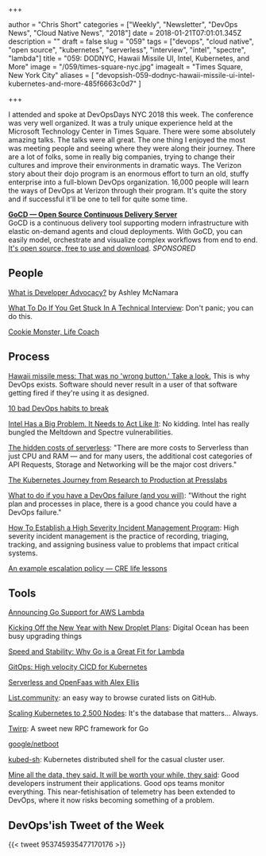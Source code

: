 +++

author = "Chris Short"
categories = ["Weekly", "Newsletter", "DevOps News", "Cloud Native News", "2018"]
date = 2018-01-21T07:01:01.345Z
description = ""
draft = false
slug = "059"
tags = ["devops", "cloud native", "open source", "kubernetes", "serverless", "interview", "intel", "spectre", "lambda"]
title = "059: DODNYC, Hawaii Missile UI, Intel, Kubernetes, and More"
image = "/059/times-square-nyc.jpg"
imagealt = "Times Square, New York City"
aliases = [
    "devopsish-059-dodnyc-hawaii-missile-ui-intel-kubernetes-and-more-485f6663c0d7"
]

+++

I attended and spoke at DevOpsDays NYC 2018 this week. The conference was very well organized. It was a truly unique experience held at the Microsoft Technology Center in Times Square. There were some absolutely amazing talks. The talks were all great. The one thing I enjoyed the most was meeting people and seeing where they were along their journey. There are a lot of folks, some in really big companies, trying to change their cultures and improve their environments in dramatic ways. The Verizon story about their dojo program is an enormous effort to turn an old, stuffy enterprise into a full-blown DevOps organization. 16,000 people will learn the ways of DevOps at Verizon through their program. It's quite the story and if successful it'll be one to tell for quite some time.

[**GoCD — Open Source Continuous Delivery Server**](https://devopsish.us14.list-manage.com/track/click?u=631fcd11ad2a643d08035c221&id=5a1471dfb5&e=7cc492dc98)  
GoCD is a continuous delivery tool supporting modern infrastructure with elastic on-demand agents and cloud deployments. With GoCD, you can easily model, orchestrate and visualize complex workflows from end to end. [It's open source, free to use and download](https://devopsish.us14.list-manage.com/track/click?u=631fcd11ad2a643d08035c221&id=3133731028&e=7cc492dc98). *SPONSORED*


## People

[What is Developer Advocacy?](https://medium.com/@ashleymcnamara/what-is-developer-advocacy-3a92442b627c) by Ashley McNamara

[What To Do If You Get Stuck In A Technical Interview](https://www.anthonydmays.com/2018/01/13/what-to-do-if-you-get-stuck-in-a-technical-interview/): Don't panic; you can do this.

[Cookie Monster, Life Coach](https://m.youtube.com/watch?v=HDxgn-LS520)

## Process

[Hawaii missile mess: That was no 'wrong button.' Take a look.](https://www.washingtonpost.com/news/morning-mix/wp/2018/01/16/that-was-no-wrong-button-in-hawaii-take-a-look/) This is why DevOps exists. Software should never result in a user of that software getting fired if they're using it as designed.

[10 bad DevOps habits to break](https://enterprisersproject.com/article/2018/1/10-bad-devops-habits-break)

[Intel Has a Big Problem. It Needs to Act Like It](https://www.bloomberg.com/news/features/2018-01-18/intel-has-a-big-problem-it-needs-to-act-like-it): No kidding. Intel has really bungled the Meltdown and Spectre vulnerabilities.

[The hidden costs of serverless](https://read.acloud.guru/the-hidden-costs-of-serverless-6ced7844780b): "There are more costs to Serverless than just CPU and RAM — and for many users, the additional cost categories of API Requests, Storage and Networking will be the major cost drivers."

[The Kubernetes Journey from Research to Production at Presslabs](https://www.presslabs.com/blog/the-kubernetes-journey-from-research-to-production-at-presslabs/)

[What to do if you have a DevOps failure (and you will)](http://devopsagenda.techtarget.com/opinion/What-to-do-if-you-have-a-DevOps-failure-and-you-will): "Without the right plan and processes in place, there is a good chance you could have a DevOps failure."

[How To Establish a High Severity Incident Management Program](https://twitter.com/i/moments/954551382891118592): High severity incident management is the practice of recording, triaging, tracking, and assigning business value to problems that impact critical systems.

[An example escalation policy — CRE life lessons](https://cloudplatform.googleblog.com/2018/01/an-example-escalation-policy-CRE-life-lessons.html)

## Tools

[Announcing Go Support for AWS Lambda](https://aws.amazon.com/blogs/compute/announcing-go-support-for-aws-lambda/)

[Kicking Off the New Year with New Droplet Plans](https://blog.digitalocean.com/new-droplet-plans/): Digital Ocean has been busy upgrading things

[Speed and Stability: Why Go is a Great Fit for Lambda](https://brandur.org/go-lambda)

[GitOps: High velocity CICD for Kubernetes](https://www.weave.works/blog/gitops-high-velocity-cicd-for-kubernetes)

[Serverless and OpenFaas with Alex Ellis](https://www.hanselminutes.com/612/serverless-and-openfaas-with-alex-ellis)

[List.community](https://list.community/): an easy way to browse curated lists on GitHub.

[Scaling Kubernetes to 2,500 Nodes](https://blog.openai.com/scaling-kubernetes-to-2500-nodes/): It's the database that matters... Always.

[Twirp](https://blog.twitch.tv/twirp-a-sweet-new-rpc-framework-for-go-5f2febbf35f): A sweet new RPC framework for Go

[google/netboot](https://github.com/google/netboot/tree/master/pixiecore)

[kubed-sh](http://kubed.sh/): Kubernetes distributed shell for the casual cluster user.

[Mine all the data, they said. It will be worth your while, they said](http://www.theregister.co.uk/2018/01/10/devops_telemetry/): Good developers instrument their applications. Good ops teams monitor everything. This near-fetishisation of telemetry has been extended to DevOps, where it now risks becoming something of a problem.

## DevOps'ish Tweet of the Week

{{< tweet 953745935477170176 >}}
